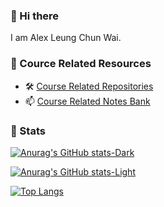 ### 👋 Hi there 

I am Alex Leung Chun Wai.

### 👋 Cource Related Resources

- 🛠️ [Course Related Repositories](Course.md)
- 📫 [Course Related Notes Bank](https://github.com/CityuSource/EE-Notes)

### 👣 Stats

<!-- Dark mode only -->
[![Anurag's GitHub stats-Dark](https://github-readme-stats.vercel.app/api?username=AlexLeungZ&count_private=true&show_icons=true&theme=radical#gh-dark-mode-only)](https://github.com/anuraghazra/github-readme-stats#gh-dark-mode-only)

<!-- Light mode only -->
[![Anurag's GitHub stats-Light](https://github-readme-stats.vercel.app/api?username=AlexLeungZ&count_private=true&show_icons=true&theme=vue#gh-light-mode-only)](https://github.com/anuraghazra/github-readme-stats#gh-light-mode-only)

<!-- ### Extra Pins

[![Readme Card](https://github-readme-stats.vercel.app/api/pin/?username=AlexLeungZ&repo=xxx)](https://github.com/anuraghazra/github-readme-stats) -->



[![Top Langs](https://github-readme-stats.vercel.app/api/top-langs/?username=AlexLeungZ&hide=html&langs_count=8&layout=compact)](https://github.com/anuraghazra/github-readme-stats)





<!--
**AlexLeungZ/AlexLeungZ** is a ✨ _special_ ✨ repository because its `README.md` (this file) appears on your GitHub profile.

Here are some ideas to get you started:

- 🔭 I’m currently working on ...
- 🌱 I’m currently learning ...
- 👯 I’m looking to collaborate on ...
- 🤔 I’m looking for help with ...
- 💬 Ask me about ...
- 📫 How to reach me: ...
- 😄 Pronouns: ...
- ⚡ Fun fact: ...
-->


